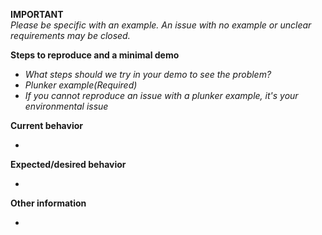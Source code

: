 **IMPORTANT**  
_Please be specific with an example. An issue with no example or unclear requirements may be closed._

**Steps to reproduce and a minimal demo**

  - _What steps should we try in your demo to see the problem?_
  - _Plunker example(Required)_ 
  - _If you cannot reproduce an issue with a plunker example, it's your environmental issue_

**Current behavior**

  - 

**Expected/desired behavior**

  - 

**Other information**

  - 
